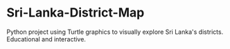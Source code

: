 # Sri-Lanka-District-Map
Python project using Turtle graphics to visually explore Sri Lanka's districts. Educational and interactive.
